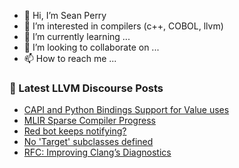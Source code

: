 - 👋 Hi, I’m Sean Perry
- 👀 I’m interested in compilers (c++, COBOL, llvm)
- 🌱 I’m currently learning ...
- 💞️ I’m looking to collaborate on ...
- 📫 How to reach me ...

<!---
s66perry/s66perry is a ✨ special ✨ repository because its `README.md` (this file) appears on your GitHub profile.
You can click the Preview link to take a look at your changes.
--->
### 📕 Latest LLVM Discourse Posts

<!-- DISCOURSE-LLVM:START -->
- [CAPI and Python Bindings Support for Value uses](https://discourse.llvm.org/t/capi-and-python-bindings-support-for-value-uses/65458#post_3)
- [MLIR Sparse Compiler Progress](https://discourse.llvm.org/t/mlir-sparse-compiler-progress/60479#post_15)
- [Red bot keeps notifying?](https://discourse.llvm.org/t/red-bot-keeps-notifying/67055#post_2)
- [No &#39;Target&#39; subclasses defined](https://discourse.llvm.org/t/no-target-subclasses-defined/67069#post_1)
- [RFC: Improving Clang’s Diagnostics](https://discourse.llvm.org/t/rfc-improving-clang-s-diagnostics/62584?page=3#post_41)
<!-- DISCOURSE-LLVM:END -->
